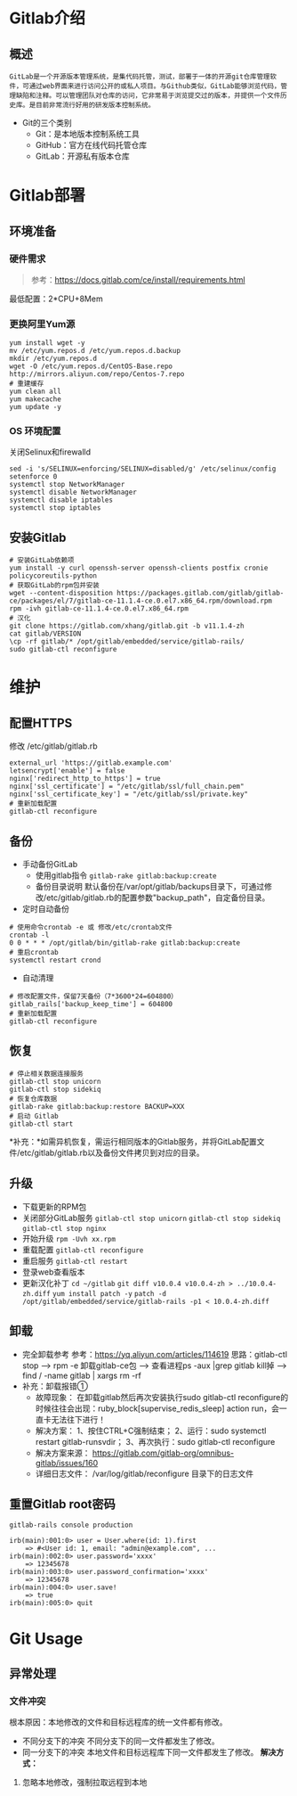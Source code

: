 
# Gitlab介绍
## 概述
    GitLab是一个开源版本管理系统，是集代码托管，测试，部署于一体的开源git仓库管理软件，可通过web界面来进行访问公开的或私人项目。与Github类似，GitLab能够浏览代码，管理缺陷和注释。可以管理团队对仓库的访问，它非常易于浏览提交过的版本，并提供一个文件历史库。是目前非常流行好用的研发版本控制系统。
- Git的三个类别
  - Git：是本地版本控制系统工具
  - GitHub：官方在线代码托管仓库
  - GitLab：开源私有版本仓库

# Gitlab部署
## 环境准备
### 硬件需求
> 参考：https://docs.gitlab.com/ce/install/requirements.html

最低配置：2*CPU+8Mem
### 更换阿里Yum源
```shell
yum install wget -y
mv /etc/yum.repos.d /etc/yum.repos.d.backup
mkdir /etc/yum.repos.d
wget -O /etc/yum.repos.d/CentOS-Base.repo http://mirrors.aliyun.com/repo/Centos-7.repo
# 重建缓存
yum clean all
yum makecache
yum update -y
```
### OS 环境配置
关闭Selinux和firewalld
```shell
sed -i 's/SELINUX=enforcing/SELINUX=disabled/g' /etc/selinux/config 
setenforce 0
systemctl stop NetworkManager
systemctl disable NetworkManager
systemctl disable iptables
systemctl stop iptables
```
## 安装Gitlab

```shell
# 安装GitLab依赖项
yum install -y curl openssh-server openssh-clients postfix cronie policycoreutils-python
# 获取GitLab的rpm包并安装
wget --content-disposition https://packages.gitlab.com/gitlab/gitlab-ce/packages/el/7/gitlab-ce-11.1.4-ce.0.el7.x86_64.rpm/download.rpm
rpm -ivh gitlab-ce-11.1.4-ce.0.el7.x86_64.rpm
# 汉化
git clone https://gitlab.com/xhang/gitlab.git -b v11.1.4-zh
cat gitlab/VERSION
\cp -rf gitlab/* /opt/gitlab/embedded/service/gitlab-rails/
sudo gitlab-ctl reconfigure
```


# 维护

## 配置HTTPS
修改 /etc/gitlab/gitlab.rb
```shell
external_url 'https://gitlab.example.com'
letsencrypt['enable'] = false
nginx['redirect_http_to_https'] = true
nginx['ssl_certificate'] = "/etc/gitlab/ssl/full_chain.pem"
nginx['ssl_certificate_key'] = "/etc/gitlab/ssl/private.key"
# 重新加载配置
gitlab-ctl reconfigure
```

## 备份
- 手动备份GitLab
   - 使用gitlab指令
`gitlab-rake gitlab:backup:create`
   - 备份目录说明
    默认备份在/var/opt/gitlab/backups目录下，可通过修改/etc/gitlab/gitlab.rb的配置参数"backup_path"，自定备份目录。
- 定时自动备份
```Shell
# 使用命令crontab -e 或 修改/etc/crontab文件
crontab -l
0 0 * * * /opt/gitlab/bin/gitlab-rake gitlab:backup:create
# 重启crontab
systemctl restart crond
```
- 自动清理
```Shell
# 修改配置文件，保留7天备份（7*3600*24=604800）
gitlab_rails['backup_keep_time'] = 604800
# 重新加载配置
gitlab-ctl reconfigure
```

## 恢复
```shell
# 停止相关数据连接服务
gitlab-ctl stop unicorn 
gitlab-ctl stop sidekiq
# 恢复仓库数据
gitlab-rake gitlab:backup:restore BACKUP=XXX
# 启动 Gitlab
gitlab-ctl start
```
*补充：*如需异机恢复，需运行相同版本的Gitlab服务，并将GitLab配置文件/etc/gitlab/gitlab.rb以及备份文件拷贝到对应的目录。


## 升级

- 下载更新的RPM包
- 关闭部分GitLab服务
`gitlab-ctl stop unicorn`
`gitlab-ctl stop sidekiq`
`gitlab-ctl stop nginx`
- 开始升级
`rpm -Uvh xx.rpm`
- 重载配置
`gitlab-ctl reconfigure`
- 重启服务
`gitlab-ctl restart`
- 登录web查看版本
- 更新汉化补丁
`cd ~/gitlab`
`git diff v10.0.4 v10.0.4-zh > ../10.0.4-zh.diff`
`yum install patch -y`
`patch -d /opt/gitlab/embedded/service/gitlab-rails -p1 < 10.0.4-zh.diff`

## 卸载
- 完全卸载参考
    参考：https://yq.aliyun.com/articles/114619
    思路：gitlab-ctl stop --> rpm -e 卸载gitlab-ce包 --> 查看进程ps -aux |grep gitlab kill掉 --> find / -name gitlab | xargs rm -rf
- 补充：卸载报错①
   - 故障现象：
      在卸载gitlab然后再次安装执行sudo gitlab-ctl reconfigure的时候往往会出现：ruby_block[supervise_redis_sleep] action run，会一直卡无法往下进行！
   - 解决方案：
    1、按住CTRL+C强制结束；
    2、运行：sudo systemctl restart gitlab-runsvdir；
    3、再次执行：sudo gitlab-ctl reconfigure
   - 解决方案来源：
    https://gitlab.com/gitlab-org/omnibus-gitlab/issues/160
   - 详细日志文件：
    /var/log/gitlab/reconfigure 目录下的日志文件






## 重置Gitlab root密码
```shell
gitlab-rails console production

irb(main):001:0> user = User.where(id: 1).first
    => #<User id: 1, email: "admin@example.com", ...
irb(main):002:0> user.password='xxxx'
    => 12345678
irb(main):003:0> user.password_confirmation='xxxx'
    => 12345678
irb(main):004:0> user.save!
    => true
irb(main):005:0> quit
```

# Git Usage
## 异常处理
### 文件冲突
根本原因：本地修改的文件和目标远程库的统一文件都有修改。
- 不同分支下的冲突
  不同分支下的同一文件都发生了修改。
- 同一分支下的冲突
  本地文件和目标远程库下同一文件都发生了修改。
**解决方式：**
1. 忽略本地修改，强制拉取远程到本地
